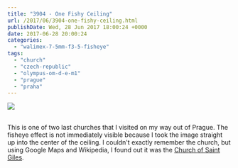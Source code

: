 ```yaml
---
title: "3904 - One Fishy Ceiling"
url: /2017/06/3904-one-fishy-ceiling.html
publishDate: Wed, 28 Jun 2017 18:00:24 +0000
date: 2017-06-28 20:00:24
categories: 
  - "walimex-7-5mm-f3-5-fisheye"
tags: 
  - "church"
  - "czech-republic"
  - "olympus-om-d-e-m1"
  - "prague"
  - "praha"
---
```

<div class="container">
<div class="center"><a target="_blank" href="https://d25zfm9zpd7gm5.cloudfront.net/1200x1200/2016/20161026_100243_lr.jpg"><img class="webfeedsFeaturedVisual" src="https://d25zfm9zpd7gm5.cloudfront.net/0600x0600/2016/20161026_100243_lr.jpg" /></a></div>
</div>
<br />

This is one of two last churches that I visited on my way out of Prague. The fisheye effect is not immediately visible because I took the image straight up into the center of the ceiling. I couldn't exactly remember the church, but using Google Maps and Wikipedia, I found out it was the <a href="https://cs.wikipedia.org/wiki/Kostel_svat%C3%A9ho_Jilj%C3%AD_(Praha)" target="_blank">Church of Saint Giles</a>.
